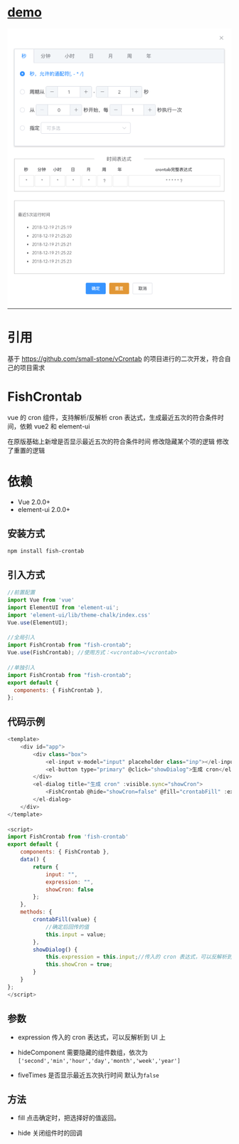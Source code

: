 # [demo](https://wait-fish.github.io/FishCrontab/dist/)

![](public/demo.png)

# 引用

基于 https://github.com/small-stone/vCrontab 的项目进行的二次开发，符合自己的项目需求

# FishCrontab

vue 的 cron 组件，支持解析/反解析 cron 表达式，生成最近五次的符合条件时间，依赖 vue2 和 element-ui

在原版基础上新增是否显示最近五次的符合条件时间
修改隐藏某个项的逻辑
修改了重置的逻辑

# 依赖
+ Vue 2.0.0+
+ element-ui 2.0.0+

## 安装方式

```
npm install fish-crontab
```

## 引入方式

```javascript
//前置配置
import Vue from 'vue'
import ElementUI from 'element-ui';
import 'element-ui/lib/theme-chalk/index.css'
Vue.use(ElementUI);

//全局引入
import FishCrontab from "fish-crontab";
Vue.use(FishCrontab); //使用方式：<vcrontab></vcrontab>

//单独引入
import FishCrontab from "fish-crontab";
export default {
  components: { FishCrontab },
};
```

## 代码示例

```javascript
<template>
    <div id="app">
        <div class="box">
            <el-input v-model="input" placeholder class="inp"></el-input>
            <el-button type="primary" @click="showDialog">生成 cron</el-button>
        </div>
        <el-dialog title="生成 cron" :visible.sync="showCron">
            <FishCrontab @hide="showCron=false" @fill="crontabFill" :expression="expression"></FishCrontab>
        </el-dialog>
    </div>
</template>

<script>
import FishCrontab from 'fish-crontab'
export default {
    components: { FishCrontab },
    data() {
        return {
            input: "",
            expression: "",
            showCron: false
        };
    },
    methods: {
        crontabFill(value) {
            //确定后回传的值
            this.input = value;
        },
        showDialog() {
            this.expression = this.input;//传入的 cron 表达式，可以反解析到 UI 上
            this.showCron = true;
        }
    }
};
</script>
```

## 参数

- expression
  传入的 cron 表达式，可以反解析到 UI 上

- hideComponent
  需要隐藏的组件数组，依次为`['second','min','hour','day','month','week','year']`

- fiveTimes
  是否显示最近五次执行时间 默认为`false`

## 方法

- fill
  点击确定时，把选择好的值返回。

- hide
  关闭组件时的回调
